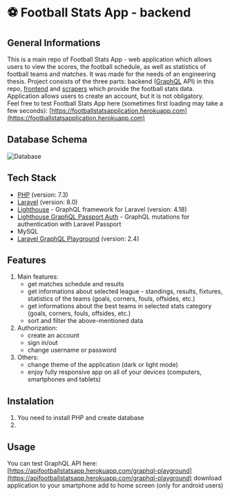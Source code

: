 # :soccer: Football Stats App - backend

## General Informations
This is a main repo of Football Stats App - web application which allows users to view the scores, the football schedule, as well as statistics of football teams and matches. It was made for the needs of an engineering thesis. Project consists of the three parts: backend ([GraphQL](https://graphql.org/) API) in this repo, [frontend](https://github.com/Lasek25/football_stats_app_front) and [scrapers](https://github.com/Lasek25/football_stats_app_scrapers) which provide the football stats data. Application allows users to create an account, but it is not obligatory.  
Feel free to test Football Stats App here (sometimes first loading may take a few seconds): [https://footballstatsapplication.herokuapp.com](https://footballstatsapplication.herokuapp.com)

## Database Schema
![Database](https://user-images.githubusercontent.com/56116548/129792696-24be1421-6b9d-456c-b305-fe52f4cf572f.png)

## Tech Stack
* [PHP](https://www.php.net/) (version: 7.3)
* [Laravel](https://laravel.com/docs/8.x) (version: 8.0)
* [Lighthouse](https://lighthouse-php.com/) - GraphQL framework for Laravel (version: 4.18)
* [Lighthouse GraphQL Passport Auth](https://github.com/joselfonseca/lighthouse-graphql-passport-auth) - GraphQL mutations for authentication with Laravel Passport
* MySQL
* [Laravel GraphQL Playground](https://github.com/mll-lab/laravel-graphql-playground) (version: 2.4)

## Features
1. Main features:
    * get matches schedule and results
    * get informations about selected league - standings, results, fixtures, statistics of the teams (goals, corners, fouls, offsides, etc.)
    * get informations about the best teams in selected stats category (goals, corners, fouls, offsides, etc.)
    * sort and filter the above-mentioned data
2. Authorization:
    * create an account
    * sign in/out
    * change username or password
3. Others:
    * change theme of the application (dark or light mode)
    * enjoy fully responsive app on all of your devices (computers, smartphones and tablets)

## Instalation
1. You need to install PHP and create database
2. 

## Usage
You can test GraphQL API here: [https://apifootballstatsapp.herokuapp.com/graphql-playground](https://apifootballstatsapp.herokuapp.com/graphql-playground)
download application to your smartphone add to home screen (only for android users)

